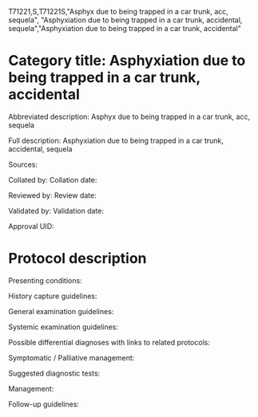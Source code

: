 T71221,S,T71221S,"Asphyx due to being trapped in a car trunk, acc, sequela", "Asphyxiation due to being trapped in a car trunk, accidental, sequela","Asphyxiation due to being trapped in a car trunk, accidental"
# Category title: Asphyxiation due to being trapped in a car trunk, accidental

Abbreviated description: Asphyx due to being trapped in a car trunk, acc, sequela

Full description: Asphyxiation due to being trapped in a car trunk, accidental, sequela

Sources:

Collated by:
Collation date:

Reviewed by:
Review date:

Validated by:
Validation date:

Approval UID:

# Protocol description

Presenting conditions:

History capture guidelines:

General examination guidelines:

Systemic examination guidelines:

Possible differential diagnoses with links to related protocols:

Symptomatic / Palliative management:

Suggested diagnostic tests:

Management:

Follow-up guidelines:
